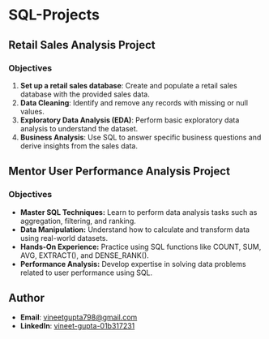 # SQL-Projects

## Retail Sales Analysis Project

### Objectives

1. **Set up a retail sales database**: Create and populate a retail sales database with the provided sales data.
2. **Data Cleaning**: Identify and remove any records with missing or null values.
3. **Exploratory Data Analysis (EDA)**: Perform basic exploratory data analysis to understand the dataset.
4. **Business Analysis**: Use SQL to answer specific business questions and derive insights from the sales data.

## Mentor User Performance Analysis Project

### Objectives

- **Master SQL Techniques:** Learn to perform data analysis tasks such as aggregation, filtering, and ranking.
- **Data Manipulation:** Understand how to calculate and transform data using real-world datasets.
- **Hands-On Experience:** Practice using SQL functions like COUNT, SUM, AVG, EXTRACT(), and DENSE_RANK().
- **Performance Analysis:** Develop expertise in solving data problems related to user performance using SQL.

## Author
- **Email**: vineetgupta798@gmail.com
- **LinkedIn**: [vineet-gupta-01b317231](https://www.linkedin.com/in/vineet-gupta-01b317231/)
